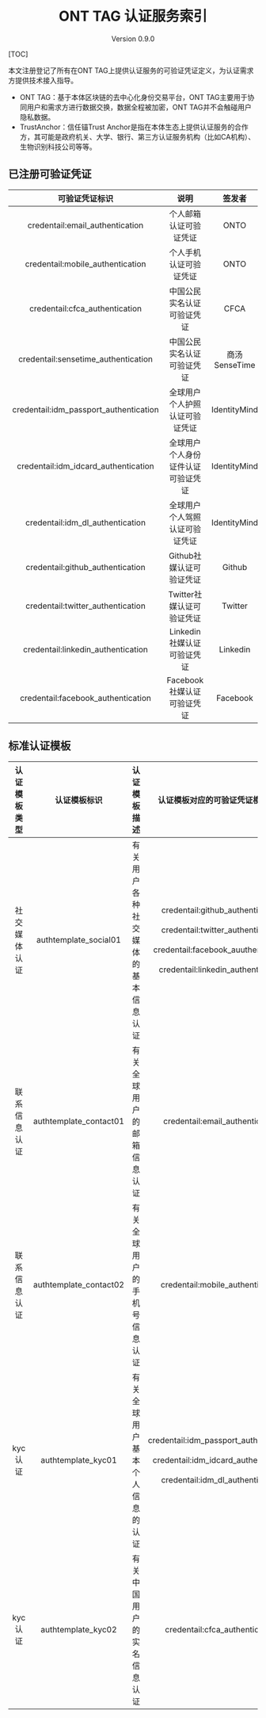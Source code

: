 <h1 align="center">ONT TAG 认证服务索引 </h1>
<p align="center" class="version">Version 0.9.0 </p>

[TOC]

本文注册登记了所有在ONT TAG上提供认证服务的可验证凭证定义，为认证需求方提供技术接入指导。

* ONT TAG：基于本体区块链的去中心化身份交易平台，ONT TAG主要用于协同用户和需求方进行数据交换，数据全程被加密，ONT TAG并不会触碰用户隐私数据。
* TrustAnchor：信任锚Trust Anchor是指在本体生态上提供认证服务的合作方，其可能是政府机关、大学、银行、第三方认证服务机构（比如CA机构）、生物识别科技公司等等。


## 已注册可验证凭证

| 可验证凭证标识     |     说明 |   签发者   |
| :--------------: | :--------:| :------: |
| credentail:email_authentication |   个人邮箱认证可验证凭证|  ONTO  |
| credentail:mobile_authentication |   个人手机认证可验证凭证|  ONTO  |
| credentail:cfca_authentication |   中国公民实名认证可验证凭证|  CFCA |
| credentail:sensetime_authentication |   中国公民实名认证可验证凭证|  商汤SenseTime |
| credentail:idm_passport_authentication |   全球用户个人护照认证可验证凭证|  IdentityMind |
| credentail:idm_idcard_authentication |    全球用户个人身份证件认证可验证凭证|  IdentityMind |
| credentail:idm_dl_authentication |    全球用户个人驾照认证可验证凭证|  IdentityMind |
| credentail:github_authentication |   Github社媒认证可验证凭证|  Github |
| credentail:twitter_authentication |   Twitter社媒认证可验证凭证|  Twitter |
| credentail:linkedin_authentication |   Linkedin社媒认证可验证凭证| Linkedin |
| credentail:facebook_authentication |   Facebook社媒认证可验证凭证|  Facebook |


## 标准认证模板


| 认证模板类型 | 认证模板标识 | 认证模板描述 | 认证模板对应的可验证凭证模板标识 | 授权逻辑规则 |
| :--------: | :--------:|:---------:|:--------: | :--------:|
| 社交媒体认证    |   authtemplate_social01 |  有关用户各种社交媒体的基本信息认证  | credentail:github_authentication<br><br>credentail:twitter_authentication<br><br>credentail:facebook_auuthentication<br><br>credentail:linkedin_authentication |   任选其一 |
| 联系信息认证    |   authtemplate_contact01 |  有关全球用户的邮箱信息认证  | credentail:email_authentication |   必选 |
| 联系信息认证    |   authtemplate_contact02 |  有关全球用户的手机号信息认证  | credentail:mobile_authentication |   必选 |
| kyc认证    |   authtemplate_kyc01 |  有关全球用户基本个人信息的认证  | credentail:idm_passport_authentication<br><br>credentail:idm_idcard_authentication<br><br>credentail:idm_dl_authentication |   任选其一 |
| kyc认证    |   authtemplate_kyc02 |  有关中国用户的实名信息认证  | credentail:cfca_authentication |   必选 |
